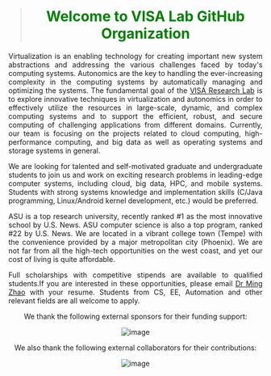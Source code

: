 <div align="center"> 
  
> <h1 style="color: #008000">Welcome to VISA Lab GitHub Organization</h1>

</div>

<div align="justify">

Virtualization is an enabling technology for creating important new system abstractions and addressing the various challenges faced by today's computing systems. Autonomics are the key to handling the ever-increasing complexity in the computing systems by automatically managing and optimizing the systems. The fundamental goal of the [VISA Research Lab](http://visa.lab.asu.edu/web/) is to explore innovative techniques in virtualization and autonomics in order to effectively utilize the resources in large-scale, dynamic, and complex computing systems and to support the efficient, robust, and secure computing of challenging applications from different domains. Currently, our team is focusing on the projects related to cloud computing, high-performance computing, and big data as well as operating systems and storage systems in general.

We are looking for talented and self-motivated graduate and undergraduate students to join us and work on exciting research problems in leading-edge computer systems, including cloud, big data, HPC, and mobile systems. Students with strong systems knowledge and implementation skills (C/Java programming, Linux/Android kernel development, etc.) would be preferred.

ASU is a top research university, recently ranked #1 as the most innovative school by U.S. News. ASU computer science is also a top program, ranked #22 by U.S. News. We are located in a vibrant college town (Tempe) with the convenience provided by a major metropolitan city (Phoenix). We are not far from all the high-tech opportunities on the west coast, and yet our cost of living is quite affordable.

Full scholarships with competitive stipends are available to qualified students.If you are interested in these opportunities, please email [Dr Ming Zhao](mingzhao@asu.edu) with your resume. Students from CS, EE, Automation and other relevant fields are all welcome to apply.
</div>

<div align="center">
  
We thank the following external sponsors for their funding support:

![image](https://github.com/visa-lab/.github/assets/72571838/5fcb27d2-7f47-478e-89f6-f7b371a60f24)

We also thank the following external collaborators for their contributions:

![image](https://github.com/visa-lab/.github/assets/72571838/2023d257-6407-4174-89bc-444d818641c0)
  
</div>

